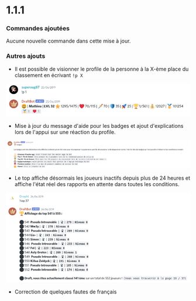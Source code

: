 # 1.1.1

### Commandes ajoutées

Aucune nouvelle commande dans cette mise à jour. 

### Autres ajouts

* Il est possible de visionner le profile de la personne à la X-ème place du classement en écrivant `!p X` 

![Pratique pour savoir qui gagne !](<.gitbook/assets/image (126).png>)

* Mise à jour du message d'aide pour les badges et ajout d'explications lors de l'appui sur une réaction du profile.

![il n'y avait à l'époque que très peu de badges](<.gitbook/assets/image (123).png>)

* Le top affiche désormais les joueurs inactifs depuis plus de 24 heures et affiche l'état réel des rapports en attente dans toutes les conditions.

![Les joueurs en queue de classement n'étaient pas hyper actifs :p](<.gitbook/assets/image (125).png>)

* Correction de quelques fautes de français  
